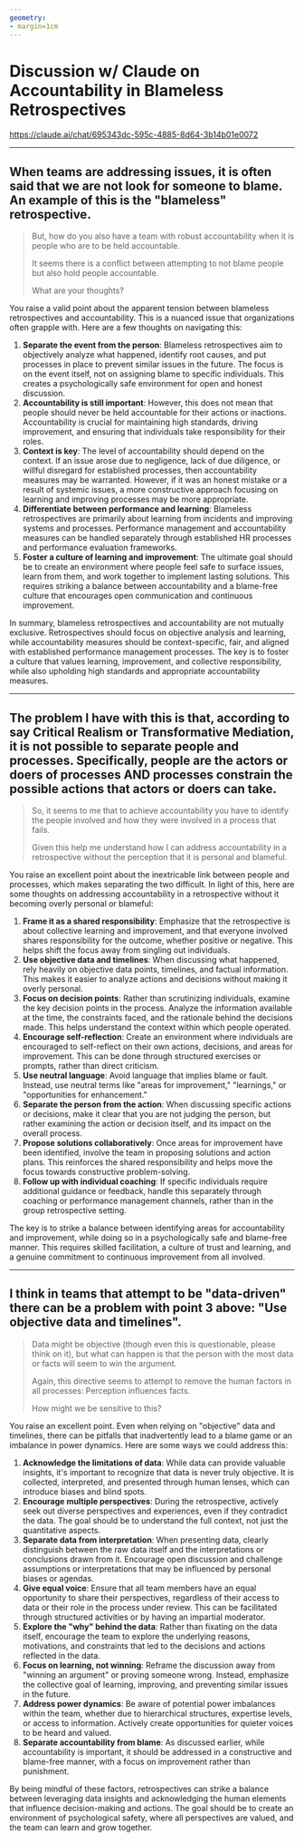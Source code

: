 ```yaml
---
geometry:
- margin=1cm
---
```


# Discussion w/ Claude on Accountability in Blameless Retrospectives

https://claude.ai/chat/695343dc-595c-4885-8d64-3b14b01e0072

---

## When teams are addressing issues, it is often said that we are not look for someone to blame. An example of this is the "blameless" retrospective.

> But, how do you also have a team with robust accountability when it is people who are to be held accountable.
> 
> It seems there is a conflict between attempting to not blame people but also hold people accountable.
> 
> What are your thoughts?

You raise a valid point about the apparent tension between blameless retrospectives and accountability. This is a nuanced issue that organizations often grapple with. Here are a few thoughts on navigating this:

1.  **Separate the event from the person**: Blameless retrospectives aim to objectively analyze what happened, identify root causes, and put processes in place to prevent similar issues in the future. The focus is on the event itself, not on assigning blame to specific individuals. This creates a psychologically safe environment for open and honest discussion.
1.  **Accountability is still important**: However, this does not mean that people should never be held accountable for their actions or inactions. Accountability is crucial for maintaining high standards, driving improvement, and ensuring that individuals take responsibility for their roles.
1.  **Context is key**: The level of accountability should depend on the context. If an issue arose due to negligence, lack of due diligence, or willful disregard for established processes, then accountability measures may be warranted. However, if it was an honest mistake or a result of systemic issues, a more constructive approach focusing on learning and improving processes may be more appropriate.
1.  **Differentiate between performance and learning**: Blameless retrospectives are primarily about learning from incidents and improving systems and processes. Performance management and accountability measures can be handled separately through established HR processes and performance evaluation frameworks.
1.  **Foster a culture of learning and improvement**: The ultimate goal should be to create an environment where people feel safe to surface issues, learn from them, and work together to implement lasting solutions. This requires striking a balance between accountability and a blame-free culture that encourages open communication and continuous improvement.

In summary, blameless retrospectives and accountability are not mutually exclusive. Retrospectives should focus on objective analysis and learning, while accountability measures should be context-specific, fair, and aligned with established performance management processes. The key is to foster a culture that values learning, improvement, and collective responsibility, while also upholding high standards and appropriate accountability measures.

---

## The problem I have with this is that, according to say Critical Realism or Transformative Mediation, it is not possible to separate people and processes. Specifically, people are the actors or doers of processes AND processes constrain the possible actions that actors or doers can take.

> So, it seems to me that to achieve accountability you have to identify the people involved and how they were involved in a process that fails.
> 
> Given this help me understand how I can address accountability in a retrospective without the perception that it is personal and blameful.

You raise an excellent point about the inextricable link between people and processes, which makes separating the two difficult. In light of this, here are some thoughts on addressing accountability in a retrospective without it becoming overly personal or blameful:

1.  **Frame it as a shared responsibility**: Emphasize that the retrospective is about collective learning and improvement, and that everyone involved shares responsibility for the outcome, whether positive or negative. This helps shift the focus away from singling out individuals.
1.  **Use objective data and timelines**: When discussing what happened, rely heavily on objective data points, timelines, and factual information. This makes it easier to analyze actions and decisions without making it overly personal.
1.  **Focus on decision points**: Rather than scrutinizing individuals, examine the key decision points in the process. Analyze the information available at the time, the constraints faced, and the rationale behind the decisions made. This helps understand the context within which people operated.
1.  **Encourage self-reflection**: Create an environment where individuals are encouraged to self-reflect on their own actions, decisions, and areas for improvement. This can be done through structured exercises or prompts, rather than direct criticism.
1.  **Use neutral language**: Avoid language that implies blame or fault. Instead, use neutral terms like "areas for improvement," "learnings," or "opportunities for enhancement."
1.  **Separate the person from the action**: When discussing specific actions or decisions, make it clear that you are not judging the person, but rather examining the action or decision itself, and its impact on the overall process.
1.  **Propose solutions collaboratively**: Once areas for improvement have been identified, involve the team in proposing solutions and action plans. This reinforces the shared responsibility and helps move the focus towards constructive problem-solving.
1.  **Follow up with individual coaching**: If specific individuals require additional guidance or feedback, handle this separately through coaching or performance management channels, rather than in the group retrospective setting.

The key is to strike a balance between identifying areas for accountability and improvement, while doing so in a psychologically safe and blame-free manner. This requires skilled facilitation, a culture of trust and learning, and a genuine commitment to continuous improvement from all involved.

---

## I think in teams that attempt to be "data-driven" there can be a problem with point 3 above: "Use objective data and timelines".

> Data might be objective (though even this is questionable, please think on it), but what can happen is that the person with the most data or facts will seem to win the argument.
> 
> Again, this directive seems to attempt to remove the human factors in all processes: Perception influences facts.
> 
> How might we be sensitive to this?

You raise an excellent point. Even when relying on "objective" data and timelines, there can be pitfalls that inadvertently lead to a blame game or an imbalance in power dynamics. Here are some ways we could address this:

1.  **Acknowledge the limitations of data**: While data can provide valuable insights, it's important to recognize that data is never truly objective. It is collected, interpreted, and presented through human lenses, which can introduce biases and blind spots.
1.  **Encourage multiple perspectives**: During the retrospective, actively seek out diverse perspectives and experiences, even if they contradict the data. The goal should be to understand the full context, not just the quantitative aspects.
1.  **Separate data from interpretation**: When presenting data, clearly distinguish between the raw data itself and the interpretations or conclusions drawn from it. Encourage open discussion and challenge assumptions or interpretations that may be influenced by personal biases or agendas.
1.  **Give equal voice**: Ensure that all team members have an equal opportunity to share their perspectives, regardless of their access to data or their role in the process under review. This can be facilitated through structured activities or by having an impartial moderator.
1.  **Explore the "why" behind the data**: Rather than fixating on the data itself, encourage the team to explore the underlying reasons, motivations, and constraints that led to the decisions and actions reflected in the data.
1.  **Focus on learning, not winning**: Reframe the discussion away from "winning an argument" or proving someone wrong. Instead, emphasize the collective goal of learning, improving, and preventing similar issues in the future.
1.  **Address power dynamics**: Be aware of potential power imbalances within the team, whether due to hierarchical structures, expertise levels, or access to information. Actively create opportunities for quieter voices to be heard and valued.
1.  **Separate accountability from blame**: As discussed earlier, while accountability is important, it should be addressed in a constructive and blame-free manner, with a focus on improvement rather than punishment.

By being mindful of these factors, retrospectives can strike a balance between leveraging data insights and acknowledging the human elements that influence decision-making and actions. The goal should be to create an environment of psychological safety, where all perspectives are valued, and the team can learn and grow together.